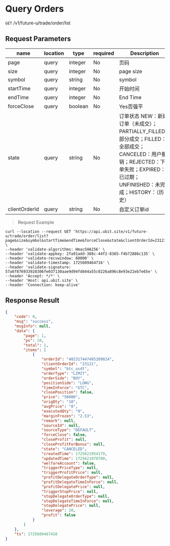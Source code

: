 # Query Orders

`GET` /v1/future-u/trade/order/list

## Request Parameters

| name          | location  | type    | required | Description                                                         |
| ------------- | ----- | ------- | ---- | ------------------------------------------------------------ |
| page          | query | integer | No   | 页码                                                         |
| size          | query | integer | No   | page size                                                       |
| symbol        | query | string  | No   | symbol                                                       |
| startTime     | query | integer | No   | 开始时间                                                     |
| endTime       | query | integer | No   | End Time                                                     |
| forceClose    | query | boolean | No   | Yes否强平                                                     |
| state         | query | string  | No   | 订单状态 NEW：新建订单（未成交）；PARTIALLY_FILLED：部分成交；FILLED：全部成交；CANCELED：用户撤销；REJECTED：下单失败；EXPIRED：已过期；UNFINISHED：未完成；HISTORY：（历史） |
| clientOrderId | query | string  | No   | 自定义订单id                                                 |

> Request Example

```shell
curl --location --request GET 'https://api.ubit.site/v1/future-u/trade/order/list?page&size&symbol&startTime&endTime&forceClose&state&clientOrderId=23121' \
--header 'validate-algorithms: HmacSHA256' \
--header 'validate-appkey: 2fa91add-388c-44f2-8365-f4b72886c135' \
--header 'validate-recvwindow: 60000' \
--header 'validate-timestamp: 1725689464716' \
--header 'validate-signature: 57a6f876933928306fe037130aae9d94fd844a55c0226a896c8e93e22eb7e65e' \
--header 'Accept: */*' \
--header 'Host: api.ubit.site' \
--header 'Connection: keep-alive'
```

## Response Result

```json
{
    "code": 0,
    "msg": "success",
    "msgInfo": null,
    "data": {
        "page": 1,
        "ps": 10,
        "total": 1,
        "items": [
            {
                "orderId": "402317447495209024",
                "clientOrderId": "23121",
                "symbol": "btc_usdt",
                "orderType": "LIMIT",
                "orderSide": "BUY",
                "positionSide": "LONG",
                "timeInForce": "GTC",
                "closePosition": false,
                "price": "50000",
                "origQty": "10",
                "avgPrice": "0",
                "executedQty": "0",
                "marginFrozen": "2.53",
                "remark": null,
                "sourceId": null,
                "sourceType": "DEFAULT",
                "forceClose": false,
                "closeProfit": null,
                "closeProfitForBonus": null,
                "state": "CANCELED",
                "createdTime": 1725621954179,
                "updatedTime": 1725621978700,
                "welfareAccount": false,
                "triggerPriceType": null,
                "triggerProfitPrice": null,
                "profitDelegateOrderType": null,
                "profitDelegateTimeInForce": null,
                "profitDelegatePrice": null,
                "triggerStopPrice": null,
                "stopDelegateOrderType": null,
                "stopDelegateTimeInForce": null,
                "stopDelegatePrice": null,
                "leverage": 20,
                "profit": false
            }
        ]
    },
    "ts": 1725689467410
}
```

